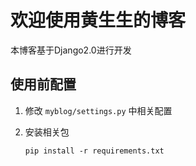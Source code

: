 # 欢迎使用黄生生的博客

本博客基于Django2.0进行开发

## 使用前配置

1. 修改 `myblog/settings.py` 中相关配置
2. 安装相关包

    `pip install -r requirements.txt`
